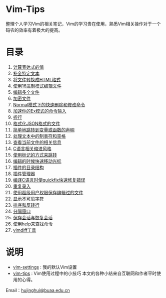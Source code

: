 Vim-Tips
==================
整理个人学习Vim的相关笔记，Vim的学习贵在使用，熟悉Vim相关操作对于一个码农的效率有着极大的提高。

目录
==================
1. [计算表达式的值](https://github.com/Jeanhwea/Vim-Tips/blob/master/vim-tips/calculate-expression.md)
2. [补全特定文本](https://github.com/Jeanhwea/Vim-Tips/blob/master/vim-tips/complete-specific-files.md)
3. [将文件转换成HTML格式](https://github.com/Jeanhwea/Vim-Tips/blob/master/vim-tips/convert-current-file-to-html.md)
4. [使用16进制模式编辑文件](https://github.com/Jeanhwea/Vim-Tips/blob/master/vim-tips/edit-a-file-in-hex-mode.md)
5. [编辑多个文件](https://github.com/Jeanhwea/Vim-Tips/blob/master/vim-tips/edit-more-than-one-file.md)
6. [加密文件](https://github.com/Jeanhwea/Vim-Tips/blob/master/vim-tips/encrypt-your-file.md)
7. [Normal模式下的快速删除和修改命令](https://github.com/Jeanhwea/Vim-Tips/blob/master/vim-tips/fast-normal-mode-command-on-deleting-and-changing.md)
8. [加速你的Ex模式的命令输入](https://github.com/Jeanhwea/Vim-Tips/blob/master/vim-tips/fast-your-Ex-mode-command.md)
9. [折行](https://github.com/Jeanhwea/Vim-Tips/blob/master/vim-tips/fold-text.md)
10. [格式化JSON格式的文件](https://github.com/Jeanhwea/Vim-Tips/blob/master/vim-tips/format-json-file.md)
11. [简单地跳转到变量或函数的声明](https://github.com/Jeanhwea/Vim-Tips/blob/master/vim-tips/go-to-declaration-of-variables-and-functions.md)
12. [处理文本中的制表符和空格](https://github.com/Jeanhwea/Vim-Tips/blob/master/vim-tips/handle-tabs-and-spaces.md)
13. [查看当前文件的相关信息](https://github.com/Jeanhwea/Vim-Tips/blob/master/vim-tips/info-some-detail-on-current-file.md)
14. [C语言相关缩进风格](https://github.com/Jeanhwea/Vim-Tips/blob/master/vim-tips/intent-c-style-text.md)
15. [使用标记的方式来跳转](https://github.com/Jeanhwea/Vim-Tips/blob/master/vim-tips/move-around-using-marks.md)
16. [编辑的时候快速移动光标](https://github.com/Jeanhwea/Vim-Tips/blob/master/vim-tips/move-faster-while-editing.md)
17. [插件的目录结构](https://github.com/Jeanhwea/Vim-Tips/blob/master/vim-tips/plugin-directories.md)
18. [插件管理器](https://github.com/Jeanhwea/Vim-Tips/blob/master/vim-tips/plugin-manager.md)
19. [编译C语言时使quickfix快速修复错误](https://github.com/Jeanhwea/Vim-Tips/blob/master/vim-tips/qiuckfix-errors-while-compiling-c-source-files.md)
20. [重复录入](https://github.com/Jeanhwea/Vim-Tips/blob/master/vim-tips/repeate-an-insertion.md)
21. [使用超级用户权限保存编辑过的文件](https://github.com/Jeanhwea/Vim-Tips/blob/master/vim-tips/save-a-file-as-the-super-user.md)
22. [显示不可见字符](https://github.com/Jeanhwea/Vim-Tips/blob/master/vim-tips/show-invisibles.md)
23. [排序和反转行](https://github.com/Jeanhwea/Vim-Tips/blob/master/vim-tips/sort-and-reverse-lines.md)
24. [分隔窗口](https://github.com/Jeanhwea/Vim-Tips/blob/master/vim-tips/split-windows.md)
25. [保存会话与恢复会话](https://github.com/Jeanhwea/Vim-Tips/blob/master/vim-tips/store-session-and-restore-from-older-session.md)
26. [使用help来查找命令](https://github.com/Jeanhwea/Vim-Tips/blob/master/vim-tips/use-help-command.md)
27. [vimdiff工具](https://github.com/Jeanhwea/Vim-Tips/blob/master/vim-tips/vimdiff-tools.md)

说明
================

* [vim-settings](https://github.com/Jeanhwea/dotfiles/tree/master/vim) : 我的默认Vim设置
* [vim-tips](https://github.com/Jeanhwea/Vim-Tips/tree/master/vim-tips) : Vim使用过程中的小技巧
本文的各种小结来自互联网和作者平时使用的心得。

Email：hujinghui@buaa.edu.cn
